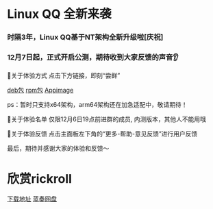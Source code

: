 # Linux QQ 全新来袭

### 时隔3年，Linux QQ基于NT架构全新升级啦[庆祝]
### 12月7日起，正式开启公测，期待收到大家反馈的声音👂

🐧关于体验方式
点击下方链接，即刻“尝鲜”


[deb包](https://dldir1.qq.com/qqfile/qq/QQNT/4691a571/QQ-v2.0.1-429_x64.deb)
[rpm包](https://dldir1.qq.com/qqfile/qq/QQNT/4691a571/QQ-v2.0.1-429_x64.rpm)
[Appimage](https://dldir1.qq.com/qqfile/qq/QQNT/4691a571/QQ-v2.0.1-429_x64.AppImage)


ps：暂时只支持x64架构，arm64架构还在加急适配中，敬请期待！

🐧关于体验名单
仅限12月6日19点前进群的成员, 内测版本，其他人不能用哦

🐧关于体验反馈
点击主面板左下角的“更多-帮助-意见反馈”进行用户反馈

最后，期待并感谢大家的体验和反馈～
# 欣赏rickroll
[下载地址](https://vdse.bdstatic.com//192d9a98d782d9c74c96f09db9378d93.mp4)
[蓝奏网盘](https://www.bilibili.com/video/BV1GJ411x7h7/)
